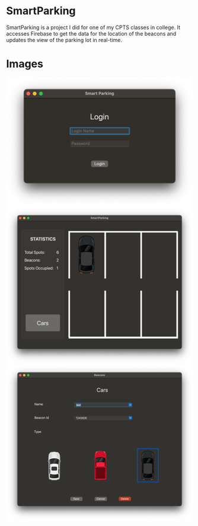 # SmartParking

SmartParking is a project I did for one of my CPTS classes in college. It accesses Firebase to get the data for the location of the beacons and updates the view of the parking lot in real-time.

# Images
![Login](/Login.png)
![MainWindow](/MainWindow.png)
![CarSettings](/CarSettings.png)
